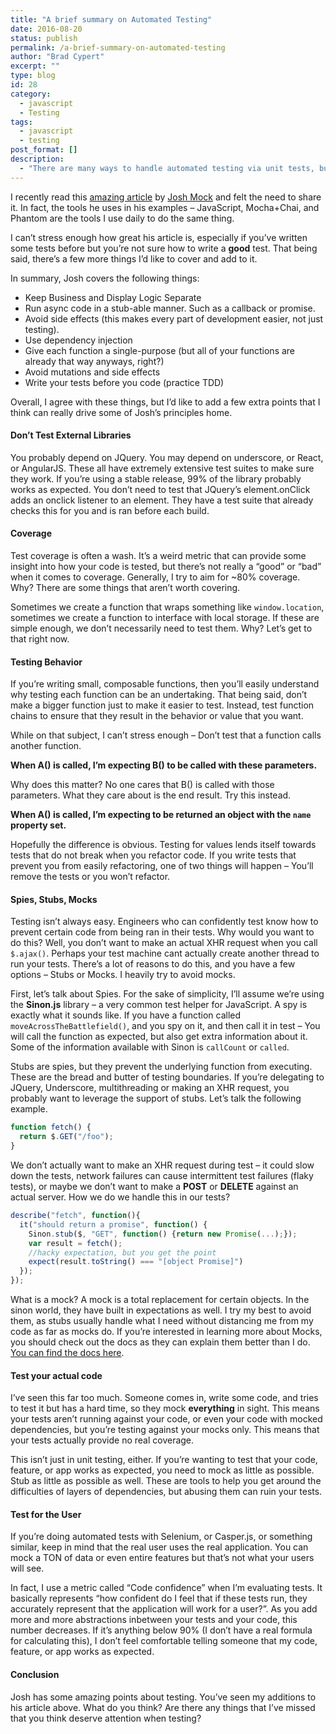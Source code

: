 ```yaml
---
title: "A brief summary on Automated Testing"
date: 2016-08-20
status: publish
permalink: /a-brief-summary-on-automated-testing
author: "Brad Cypert"
excerpt: ""
type: blog
id: 28
category:
  - javascript
  - Testing
tags:
  - javascript
  - testing
post_format: []
description:
  - "There are many ways to handle automated testing via unit tests, but these tips are some of my favorite."
---
```


I recently read this [amazing article](https://www.toptal.com/javascript/writing-testable-code-in-javascript) by [Josh Mock](https://twitter.com/joshmock) and felt the need to share it. In fact, the tools he uses in his examples – JavaScript, Mocha+Chai, and Phantom are the tools I use daily to do the same thing.

I can’t stress enough how great his article is, especially if you’ve written some tests before but you’re not sure how to write a **good** test. That being said, there’s a few more things I’d like to cover and add to it.

In summary, Josh covers the following things:

- Keep Business and Display Logic Separate
- Run async code in a stub-able manner. Such as a callback or promise.
- Avoid side effects (this makes every part of development easier, not just testing).
- Use dependency injection
- Give each function a single-purpose (but all of your functions are already that way anyways, right?)
- Avoid mutations and side effects
- Write your tests before you code (practice TDD)

Overall, I agree with these things, but I’d like to add a few extra points that I think can really drive some of Josh’s principles home.

#### Don’t Test External Libraries

You probably depend on JQuery. You may depend on underscore, or React, or AngularJS. These all have extremely extensive test suites to make sure they work. If you’re using a stable release, 99% of the library probably works as expected. You don’t need to test that JQuery’s element.onClick adds an onclick listener to an element. They have a test suite that already checks this for you and is ran before each build.

#### Coverage

Test coverage is often a wash. It’s a weird metric that can provide some insight into how your code is tested, but there’s not really a “good” or “bad” when it comes to coverage. Generally, I try to aim for ~80% coverage. Why? There are some things that aren’t worth covering.

Sometimes we create a function that wraps something like `window.location`, sometimes we create a function to interface with local storage. If these are simple enough, we don’t necessarily need to test them. Why? Let’s get to that right now.

#### Testing Behavior

If you’re writing small, composable functions, then you’ll easily understand why testing each function can be an undertaking. That being said, don’t make a bigger function just to make it easier to test. Instead, test function chains to ensure that they result in the behavior or value that you want.

While on that subject, I can’t stress enough – Don’t test that a function calls another function.

**When A() is called, I’m expecting B() to be called with these parameters.**

Why does this matter? No one cares that B() is called with those parameters. What they care about is the end result. Try this instead.

**When A() is called, I’m expecting to be returned an object with the `name` property set.**

Hopefully the difference is obvious. Testing for values lends itself towards tests that do not break when you refactor code. If you write tests that prevent you from easily refactoring, one of two things will happen – You’ll remove the tests or you won’t refactor.


#### Spies, Stubs, Mocks

Testing isn’t always easy. Engineers who can confidently test know how to prevent certain code from being ran in their tests. Why would you want to do this? Well, you don’t want to make an actual XHR request when you call `$.ajax()`. Perhaps your test machine cant actually create another thread to run your tests. There’s a lot of reasons to do this, and you have a few options – Stubs or Mocks. I heavily try to avoid mocks.

First, let’s talk about Spies. For the sake of simplicity, I’ll assume we’re using the **Sinon.js** library – a very common test helper for JavaScript. A spy is exactly what it sounds like. If you have a function called `moveAcrossTheBattlefield()`, and you spy on it, and then call it in test – You will call the function as expected, but also get extra information about it. Some of the information available with Sinon is `callCount` or `called`.

Stubs are spies, but they prevent the underlying function from executing. These are the bread and butter of testing boundaries. If you’re delegating to JQuery, Underscore, multithreading or making an XHR request, you probably want to leverage the support of stubs. Let’s talk the following example.

```javascript
function fetch() {
  return $.GET("/foo");
}
```

We don’t actually want to make an XHR request during test – it could slow down the tests, network failures can cause intermittent test failures (flaky tests), or maybe we don’t want to make a **POST** or **DELETE** against an actual server. How we do we handle this in our tests?

```javascript
describe("fetch", function(){
  it("should return a promise", function() {
    Sinon.stub($, "GET", function() {return new Promise(...);});
    var result = fetch();
    //hacky expectation, but you get the point
    expect(result.toString() === "[object Promise]")
  });
});

```

What is a mock? A mock is a total replacement for certain objects. In the sinon world, they have built in expectations as well. I try my best to avoid them, as stubs usually handle what I need without distancing me from my code as far as mocks do. If you’re interested in learning more about Mocks, you should check out the docs as they can explain them better than I do. [You can find the docs here](http://sinonjs.org/).

#### Test your actual code

I’ve seen this far too much. Someone comes in, write some code, and tries to test it but has a hard time, so they mock **everything** in sight. This means your tests aren’t running against your code, or even your code with mocked dependencies, but you’re testing against your mocks only. This means that your tests actually provide no real coverage.

This isn’t just in unit testing, either. If you’re wanting to test that your code, feature, or app works as expected, you need to mock as little as possible. Stub as little as possible as well. These are tools to help you get around the difficulties of layers of dependencies, but abusing them can ruin your tests.

#### Test for the User

If you’re doing automated tests with Selenium, or Casper.js, or something similar, keep in mind that the real user uses the real application. You can mock a TON of data or even entire features but that’s not what your users will see.

In fact, I use a metric called “Code confidence” when I’m evaluating tests. It basically represents “how confident do I feel that if these tests run, they accurately represent that the application will work for a user?”. As you add more and more abstractions inbetween your tests and your code, this number decreases. If it’s anything below 90% (I don’t have a real formula for calculating this), I don’t feel comfortable telling someone that my code, feature, or app works as expected.

#### Conclusion

Josh has some amazing points about testing. You’ve seen my additions to his article above. What do you think? Are there any things that I’ve missed that you think deserve attention when testing?
